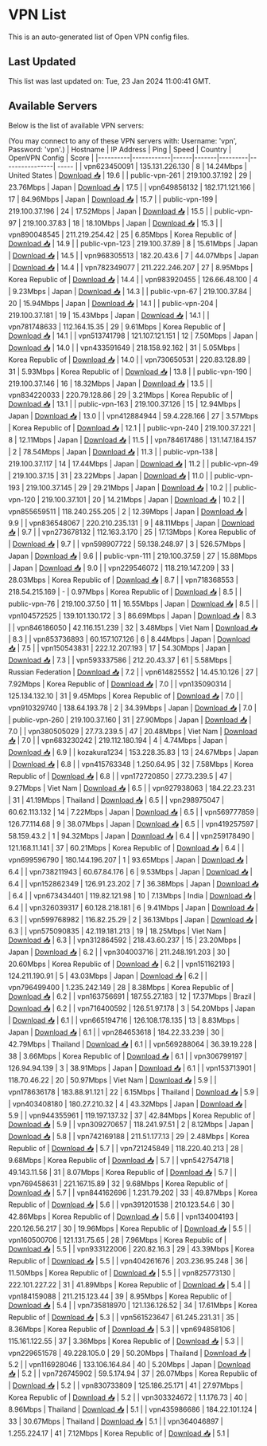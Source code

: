 # VPN List

This is an auto-generated list of Open VPN config files.

## Last Updated

This list was last updated on: Tue, 23 Jan 2024 11:00:41 GMT.

## Available Servers

Below is the list of available VPN servers:

(You may connect to any of these VPN servers with: Username: 'vpn', Password: 'vpn'.)
| Hostname | IP Address | Ping | Speed | Country | OpenVPN Config | Score |
|----------|------------|------|-------|---------|----------------| ----- |
| vpn623450091 | 135.131.226.130 | 8 | 14.24Mbps | United States | [Download 📥](./configs/server_0_US.ovpn) | 19.6 |
| public-vpn-261 | 219.100.37.192 | 29 | 23.76Mbps | Japan | [Download 📥](./configs/server_1_JP.ovpn) | 17.5 |
| vpn649856132 | 182.171.121.166 | 17 | 84.96Mbps | Japan | [Download 📥](./configs/server_2_JP.ovpn) | 15.7 |
| public-vpn-199 | 219.100.37.196 | 24 | 17.52Mbps | Japan | [Download 📥](./configs/server_3_JP.ovpn) | 15.5 |
| public-vpn-97 | 219.100.37.83 | 18 | 18.10Mbps | Japan | [Download 📥](./configs/server_4_JP.ovpn) | 15.3 |
| vpn890048545 | 211.219.254.42 | 25 | 6.85Mbps | Korea Republic of | [Download 📥](./configs/server_5_KR.ovpn) | 14.9 |
| public-vpn-123 | 219.100.37.89 | 8 | 15.61Mbps | Japan | [Download 📥](./configs/server_6_JP.ovpn) | 14.5 |
| vpn968305513 | 182.20.43.6 | 7 | 44.07Mbps | Japan | [Download 📥](./configs/server_7_JP.ovpn) | 14.4 |
| vpn782349077 | 211.222.246.207 | 27 | 8.95Mbps | Korea Republic of | [Download 📥](./configs/server_8_KR.ovpn) | 14.4 |
| vpn983920455 | 126.66.48.100 | 4 | 9.23Mbps | Japan | [Download 📥](./configs/server_9_JP.ovpn) | 14.3 |
| public-vpn-67 | 219.100.37.84 | 20 | 15.94Mbps | Japan | [Download 📥](./configs/server_10_JP.ovpn) | 14.1 |
| public-vpn-204 | 219.100.37.181 | 19 | 15.43Mbps | Japan | [Download 📥](./configs/server_11_JP.ovpn) | 14.1 |
| vpn781748633 | 112.164.15.35 | 29 | 9.61Mbps | Korea Republic of | [Download 📥](./configs/server_12_KR.ovpn) | 14.1 |
| vpn513741798 | 121.107.121.151 | 12 | 7.50Mbps | Japan | [Download 📥](./configs/server_13_JP.ovpn) | 14.0 |
| vpn433591649 | 218.158.92.162 | 31 | 5.05Mbps | Korea Republic of | [Download 📥](./configs/server_14_KR.ovpn) | 14.0 |
| vpn730650531 | 220.83.128.89 | 31 | 5.93Mbps | Korea Republic of | [Download 📥](./configs/server_15_KR.ovpn) | 13.8 |
| public-vpn-190 | 219.100.37.146 | 16 | 18.32Mbps | Japan | [Download 📥](./configs/server_16_JP.ovpn) | 13.5 |
| vpn834220033 | 220.79.128.86 | 29 | 3.21Mbps | Korea Republic of | [Download 📥](./configs/server_17_KR.ovpn) | 13.1 |
| public-vpn-163 | 219.100.37.126 | 15 | 12.94Mbps | Japan | [Download 📥](./configs/server_18_JP.ovpn) | 13.0 |
| vpn412884944 | 59.4.228.166 | 27 | 3.57Mbps | Korea Republic of | [Download 📥](./configs/server_19_KR.ovpn) | 12.1 |
| public-vpn-240 | 219.100.37.221 | 8 | 12.11Mbps | Japan | [Download 📥](./configs/server_20_JP.ovpn) | 11.5 |
| vpn784617486 | 131.147.184.157 | 2 | 78.54Mbps | Japan | [Download 📥](./configs/server_21_JP.ovpn) | 11.3 |
| public-vpn-138 | 219.100.37.117 | 14 | 17.44Mbps | Japan | [Download 📥](./configs/server_22_JP.ovpn) | 11.2 |
| public-vpn-49 | 219.100.37.15 | 31 | 23.22Mbps | Japan | [Download 📥](./configs/server_23_JP.ovpn) | 11.0 |
| public-vpn-193 | 219.100.37.145 | 29 | 29.21Mbps | Japan | [Download 📥](./configs/server_24_JP.ovpn) | 10.2 |
| public-vpn-120 | 219.100.37.101 | 20 | 14.21Mbps | Japan | [Download 📥](./configs/server_25_JP.ovpn) | 10.2 |
| vpn855659511 | 118.240.255.205 | 2 | 12.39Mbps | Japan | [Download 📥](./configs/server_26_JP.ovpn) | 9.9 |
| vpn836548067 | 220.210.235.131 | 9 | 48.11Mbps | Japan | [Download 📥](./configs/server_27_JP.ovpn) | 9.7 |
| vpn273678132 | 112.163.3.170 | 25 | 17.13Mbps | Korea Republic of | [Download 📥](./configs/server_28_KR.ovpn) | 9.7 |
| vpn598907722 | 59.138.248.97 | 3 | 526.57Mbps | Japan | [Download 📥](./configs/server_29_JP.ovpn) | 9.6 |
| public-vpn-111 | 219.100.37.59 | 27 | 15.88Mbps | Japan | [Download 📥](./configs/server_30_JP.ovpn) | 9.0 |
| vpn229546072 | 118.219.147.209 | 33 | 28.03Mbps | Korea Republic of | [Download 📥](./configs/server_31_KR.ovpn) | 8.7 |
| vpn718368553 | 218.54.215.169 | - | 0.97Mbps | Korea Republic of | [Download 📥](./configs/server_32_KR.ovpn) | 8.5 |
| public-vpn-76 | 219.100.37.50 | 11 | 16.55Mbps | Japan | [Download 📥](./configs/server_33_JP.ovpn) | 8.5 |
| vpn104572525 | 139.101.130.172 | 3 | 86.69Mbps | Japan | [Download 📥](./configs/server_34_JP.ovpn) | 8.3 |
| vpn846186050 | 42.116.151.239 | 32 | 3.48Mbps | Viet Nam | [Download 📥](./configs/server_35_VN.ovpn) | 8.3 |
| vpn853736893 | 60.157.107.126 | 6 | 8.44Mbps | Japan | [Download 📥](./configs/server_36_JP.ovpn) | 7.5 |
| vpn150543831 | 222.12.207.193 | 17 | 54.30Mbps | Japan | [Download 📥](./configs/server_37_JP.ovpn) | 7.3 |
| vpn593337586 | 212.20.43.37 | 61 | 5.58Mbps | Russian Federation | [Download 📥](./configs/server_38_RU.ovpn) | 7.2 |
| vpn614825552 | 14.45.10.126 | 27 | 7.92Mbps | Korea Republic of | [Download 📥](./configs/server_39_KR.ovpn) | 7.0 |
| vpn135090314 | 125.134.132.10 | 31 | 9.45Mbps | Korea Republic of | [Download 📥](./configs/server_40_KR.ovpn) | 7.0 |
| vpn910329740 | 138.64.193.78 | 2 | 34.39Mbps | Japan | [Download 📥](./configs/server_41_JP.ovpn) | 7.0 |
| public-vpn-260 | 219.100.37.160 | 31 | 27.90Mbps | Japan | [Download 📥](./configs/server_42_JP.ovpn) | 7.0 |
| vpn380505029 | 27.73.239.5 | 47 | 20.48Mbps | Viet Nam | [Download 📥](./configs/server_43_VN.ovpn) | 7.0 |
| vpn683230242 | 219.112.180.194 | 4 | 4.74Mbps | Japan | [Download 📥](./configs/server_44_JP.ovpn) | 6.9 |
| kozakura1234 | 153.228.35.83 | 13 | 24.67Mbps | Japan | [Download 📥](./configs/server_45_JP.ovpn) | 6.8 |
| vpn415763348 | 1.250.64.95 | 32 | 7.58Mbps | Korea Republic of | [Download 📥](./configs/server_46_KR.ovpn) | 6.8 |
| vpn172720850 | 27.73.239.5 | 47 | 9.27Mbps | Viet Nam | [Download 📥](./configs/server_47_VN.ovpn) | 6.5 |
| vpn927938063 | 184.22.23.231 | 31 | 41.19Mbps | Thailand | [Download 📥](./configs/server_48_TH.ovpn) | 6.5 |
| vpn298975047 | 60.62.113.132 | 14 | 7.22Mbps | Japan | [Download 📥](./configs/server_49_JP.ovpn) | 6.5 |
| vpn569777859 | 126.77.114.68 | 9 | 38.07Mbps | Japan | [Download 📥](./configs/server_50_JP.ovpn) | 6.5 |
| vpn419257597 | 58.159.43.2 | 1 | 94.32Mbps | Japan | [Download 📥](./configs/server_51_JP.ovpn) | 6.4 |
| vpn259178490 | 121.168.11.141 | 37 | 60.21Mbps | Korea Republic of | [Download 📥](./configs/server_52_KR.ovpn) | 6.4 |
| vpn699596790 | 180.144.196.207 | 1 | 93.65Mbps | Japan | [Download 📥](./configs/server_53_JP.ovpn) | 6.4 |
| vpn738211943 | 60.67.84.176 | 6 | 9.53Mbps | Japan | [Download 📥](./configs/server_54_JP.ovpn) | 6.4 |
| vpn152862349 | 126.91.23.202 | 7 | 36.38Mbps | Japan | [Download 📥](./configs/server_55_JP.ovpn) | 6.4 |
| vpn673434401 | 119.82.121.98 | 10 | 7.13Mbps | India | [Download 📥](./configs/server_56_IN.ovpn) | 6.4 |
| vpn326039317 | 60.128.218.181 | 6 | 9.41Mbps | Japan | [Download 📥](./configs/server_57_JP.ovpn) | 6.3 |
| vpn599768982 | 116.82.25.29 | 2 | 36.13Mbps | Japan | [Download 📥](./configs/server_58_JP.ovpn) | 6.3 |
| vpn575090835 | 42.119.181.213 | 19 | 18.25Mbps | Viet Nam | [Download 📥](./configs/server_59_VN.ovpn) | 6.3 |
| vpn312864592 | 218.43.60.237 | 15 | 23.20Mbps | Japan | [Download 📥](./configs/server_60_JP.ovpn) | 6.2 |
| vpn304003716 | 211.248.191.203 | 30 | 20.60Mbps | Korea Republic of | [Download 📥](./configs/server_61_KR.ovpn) | 6.2 |
| vpn151162193 | 124.211.190.91 | 5 | 43.03Mbps | Japan | [Download 📥](./configs/server_62_JP.ovpn) | 6.2 |
| vpn796499400 | 1.235.242.149 | 28 | 8.38Mbps | Korea Republic of | [Download 📥](./configs/server_63_KR.ovpn) | 6.2 |
| vpn163756691 | 187.55.27.183 | 12 | 17.37Mbps | Brazil | [Download 📥](./configs/server_64_BR.ovpn) | 6.2 |
| vpn716400592 | 126.51.97.178 | 3 | 54.20Mbps | Japan | [Download 📥](./configs/server_65_JP.ovpn) | 6.1 |
| vpn665194716 | 126.108.178.135 | 13 | 8.83Mbps | Japan | [Download 📥](./configs/server_66_JP.ovpn) | 6.1 |
| vpn284653618 | 184.22.33.239 | 30 | 42.79Mbps | Thailand | [Download 📥](./configs/server_67_TH.ovpn) | 6.1 |
| vpn569288064 | 36.39.19.228 | 38 | 3.66Mbps | Korea Republic of | [Download 📥](./configs/server_68_KR.ovpn) | 6.1 |
| vpn306799197 | 126.94.94.139 | 3 | 38.91Mbps | Japan | [Download 📥](./configs/server_69_JP.ovpn) | 6.1 |
| vpn153713901 | 118.70.46.22 | 20 | 50.97Mbps | Viet Nam | [Download 📥](./configs/server_70_VN.ovpn) | 5.9 |
| vpn178636178 | 183.88.91.121 | 22 | 6.15Mbps | Thailand | [Download 📥](./configs/server_71_TH.ovpn) | 5.9 |
| vpn403408180 | 180.27.210.32 | 4 | 43.32Mbps | Japan | [Download 📥](./configs/server_72_JP.ovpn) | 5.9 |
| vpn944355961 | 119.197.137.32 | 37 | 42.84Mbps | Korea Republic of | [Download 📥](./configs/server_73_KR.ovpn) | 5.9 |
| vpn309270657 | 118.241.97.51 | 2 | 8.12Mbps | Japan | [Download 📥](./configs/server_74_JP.ovpn) | 5.8 |
| vpn742169188 | 211.51.177.13 | 29 | 2.48Mbps | Korea Republic of | [Download 📥](./configs/server_75_KR.ovpn) | 5.7 |
| vpn721245849 | 118.220.40.213 | 28 | 9.68Mbps | Korea Republic of | [Download 📥](./configs/server_76_KR.ovpn) | 5.7 |
| vpn542754718 | 49.143.11.56 | 31 | 8.07Mbps | Korea Republic of | [Download 📥](./configs/server_77_KR.ovpn) | 5.7 |
| vpn769458631 | 221.167.15.89 | 32 | 9.68Mbps | Korea Republic of | [Download 📥](./configs/server_78_KR.ovpn) | 5.7 |
| vpn844162696 | 1.231.79.202 | 33 | 49.87Mbps | Korea Republic of | [Download 📥](./configs/server_79_KR.ovpn) | 5.6 |
| vpn391201538 | 210.123.54.6 | 30 | 42.86Mbps | Korea Republic of | [Download 📥](./configs/server_80_KR.ovpn) | 5.6 |
| vpn134004193 | 220.126.56.217 | 30 | 19.96Mbps | Korea Republic of | [Download 📥](./configs/server_81_KR.ovpn) | 5.5 |
| vpn160500706 | 121.131.75.65 | 28 | 7.96Mbps | Korea Republic of | [Download 📥](./configs/server_82_KR.ovpn) | 5.5 |
| vpn933122006 | 220.82.16.3 | 29 | 43.39Mbps | Korea Republic of | [Download 📥](./configs/server_83_KR.ovpn) | 5.5 |
| vpn404261676 | 203.236.95.248 | 36 | 11.50Mbps | Korea Republic of | [Download 📥](./configs/server_84_KR.ovpn) | 5.5 |
| vpn825773130 | 222.101.227.22 | 31 | 41.89Mbps | Korea Republic of | [Download 📥](./configs/server_85_KR.ovpn) | 5.4 |
| vpn184159088 | 211.215.123.44 | 39 | 8.95Mbps | Korea Republic of | [Download 📥](./configs/server_86_KR.ovpn) | 5.4 |
| vpn735818970 | 121.136.126.52 | 34 | 17.61Mbps | Korea Republic of | [Download 📥](./configs/server_87_KR.ovpn) | 5.3 |
| vpn561523647 | 61.245.231.31 | 35 | 8.36Mbps | Korea Republic of | [Download 📥](./configs/server_88_KR.ovpn) | 5.3 |
| vpn694858106 | 115.161.122.55 | 37 | 3.36Mbps | Korea Republic of | [Download 📥](./configs/server_89_KR.ovpn) | 5.3 |
| vpn229651578 | 49.228.105.0 | 29 | 50.20Mbps | Thailand | [Download 📥](./configs/server_90_TH.ovpn) | 5.2 |
| vpn116928046 | 133.106.164.84 | 40 | 5.20Mbps | Japan | [Download 📥](./configs/server_91_JP.ovpn) | 5.2 |
| vpn726745902 | 59.5.174.94 | 37 | 26.07Mbps | Korea Republic of | [Download 📥](./configs/server_92_KR.ovpn) | 5.2 |
| vpn830733809 | 125.186.25.171 | 41 | 27.97Mbps | Korea Republic of | [Download 📥](./configs/server_93_KR.ovpn) | 5.2 |
| vpn303324672 | 1.1.176.73 | 40 | 8.96Mbps | Thailand | [Download 📥](./configs/server_94_TH.ovpn) | 5.1 |
| vpn435986686 | 184.22.101.124 | 33 | 30.67Mbps | Thailand | [Download 📥](./configs/server_95_TH.ovpn) | 5.1 |
| vpn364046897 | 1.255.224.17 | 41 | 7.12Mbps | Korea Republic of | [Download 📥](./configs/server_96_KR.ovpn) | 5.1 |
